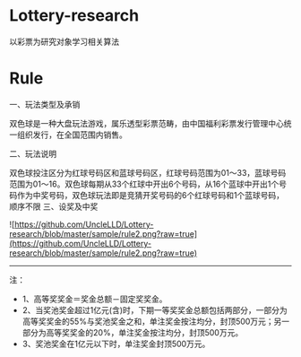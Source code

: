 # Lottery-research
以彩票为研究对象学习相关算法


# Rule
一、玩法类型及承销

双色球是一种大盘玩法游戏，属乐透型彩票范畴，由中国福利彩票发行管理中心统一组织发行，在全国范围内销售。

二、玩法说明

双色球投注区分为红球号码区和蓝球号码区，红球号码范围为01～33，蓝球号码范围为01～16。双色球每期从33个红球中开出6个号码，从16个蓝球中开出1个号码作为中奖号码，双色球玩法即是竞猜开奖号码的6个红球号码和1个蓝球号码，顺序不限
三、设奖及中奖

![https://github.com/UncleLLD/Lottery-research/blob/master/sample/rule2.png?raw=true](https://github.com/UncleLLD/Lottery-research/blob/master/sample/rule2.png?raw=true)

---
注：
* 1、高等奖奖金＝奖金总额－固定奖奖金。
* 2、当奖池奖金超过1亿元(含)时，下期一等奖奖金总额包括两部分，一部分为高等奖奖金的55%与奖池奖金之和，单注奖金按注均分，封顶500万元；另一部分为高等奖奖金的20%，单注奖金按注均分，封顶500万元。
* 3、奖池奖金在1亿元以下时，单注奖金封顶500万元。
